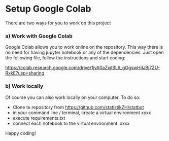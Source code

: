# Setup Google Colab

There are two ways for you to work on this project

### a) Work with Google Colab

Google Colab allows you to work online on the repository. This way there is no need for having jupyter notebook or any of the dependencies. 
Just open the following file, follow the instructions and start coding: 

https://colab.research.google.com/drive/1jyA0aZxjIBL9_gOgswHIIJBj7ZU-RxkE?usp=sharing


### b) Work locally

Of course you can also work locally on your computer. To do so: 
- Clone te repository from https://github.com/statistikZH/statbot
- in your command line / terminal, create a virtual environment xxxx
- execute requirements.txt
- connect each notebook to the virtual environment: xxxx

Happy coding!
